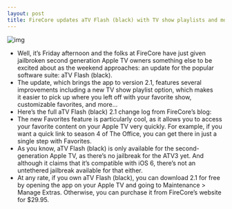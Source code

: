 ```yaml
---
layout: post
title: FireCore updates aTV Flash (black) with TV show playlists and more
---
```

![img](http://media.idownloadblog.com/wp-content/uploads/2012/03/aTV-Flash-Black-Apple-TV-2-5.0.png)
* Well, it’s Friday afternoon and the folks at FireCore have just given jailbroken second generation Apple TV owners something else to be excited about as the weekend approaches: an update for the popular software suite: aTV Flash (black).
* The update, which brings the app to version 2.1, features several improvements including a new TV show playlist option, which makes it easier to pick up where you left off with your favorite show, customizable favorites, and more…
* Here’s the full aTV Flash (black) 2.1 change log from FireCore’s blog:
* The new Favorites feature is particularly cool, as it allows you to access your favorite content on your Apple TV very quickly. For example, if you want a quick link to season 4 of The Office, you can get there in just a single step with Favorites.
* As you know, aTV Flash (black) is only available for the second-generation Apple TV, as there’s no jailbreak for the ATV3 yet. And although it claims that it’s compatible with iOS 6, there’s not an untethered jailbreak available for that either.
* At any rate, if you own aTV Flash (black), you can download 2.1 for free by opening the app on your Apple TV and going to Maintenance > Manage Extras. Otherwise, you can purchase it from FireCore’s website for $29.95.

